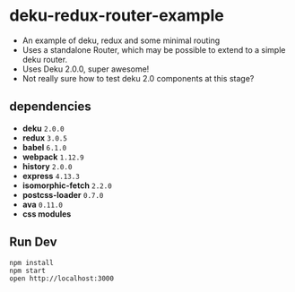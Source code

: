 # deku-redux-router-example

- An example of deku, redux and some minimal routing
- Uses a standalone Router, which may be possible to extend to a simple deku router.
- Uses Deku 2.0.0, super awesome!
- Not really sure how to test deku 2.0 components at this stage?

## dependencies

* **deku** `2.0.0`  
* **redux** `3.0.5`
* **babel** `6.1.0`
* **webpack** `1.12.9`
* **history** `2.0.0`
* **express** `4.13.3`
* **isomorphic-fetch** `2.2.0`
* **postcss-loader** `0.7.0`
* **ava** `0.11.0`
* **css modules**

## Run Dev

```
npm install
npm start
open http://localhost:3000
```
